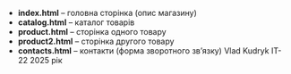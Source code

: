 
- **index.html** – головна сторінка (опис магазину)
- **catalog.html** – каталог товарів
- **product.html** – сторінка одного товару
- **product2.html** – сторінка другого товару
- **contacts.html** – контакти (форма зворотного зв’язку)
Vlad Kudryk IT-22
2025 рік

